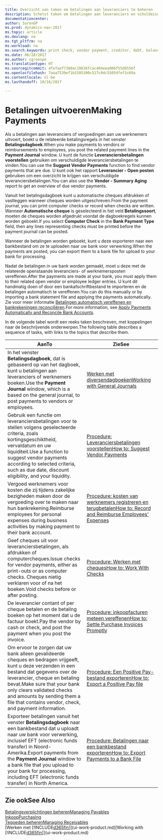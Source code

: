 ```yaml
---
title: Overzicht van taken om betalingen aan leveranciers te beheren
description: Schetst taken om betalingen aan leveranciers en schuldeisers te beheren, bijvoorbeeld het boeken van betalingsregels en het ophalen van een overzicht van het verschuldigde saldo.
documentationcenter: 
author: SorenGP
ms.prod: dynamics-nav-2017
ms.topic: article
ms.devlang: na
ms.tgt_pltfrm: na
ms.workload: na
ms.search.keywords: print check, vendor payment, creditor, debt, balance due, AP
ms.date: 06/28/2017
ms.author: sgroespe
ms.translationtype: HT
ms.sourcegitcommit: 4fefaef7380ac10836fcac404eea006f55d8556f
ms.openlocfilehash: 7aaa7539ef1b1585300c527c94c55054fef3c69a
ms.contentlocale: nl-be
ms.lasthandoff: 10/16/2017

---
```

# <a name="making-payments"></a><span data-ttu-id="3f907-103">Betalingen uitvoeren</span><span class="sxs-lookup"><span data-stu-id="3f907-103">Making Payments</span></span>
<span data-ttu-id="3f907-104">Als u betalingen aan leveranciers of vergoedingen aan uw werknemers uitvoert, boekt u de relateerde betalingsregels in het venster **Betalingsdagboek**.</span><span class="sxs-lookup"><span data-stu-id="3f907-104">When you make payments to vendors or reimbursements to employees, you post the related payment lines in the **Payment Journal** window.</span></span> <span data-ttu-id="3f907-105">U kunt de functie **Leveranciersbetalingen voorstellen** gebruiken om verschuldigde leveranciersbetalingen te vinden.</span><span class="sxs-lookup"><span data-stu-id="3f907-105">You can use the **Suggest Vendor Payments** function to find vendor payments that are due.</span></span> <span data-ttu-id="3f907-106">U kunt ook het rapport **Leverancier - Open posten** gebruiken om een overzicht te krijgen van verschuldigde leveranciersbetalingen.</span><span class="sxs-lookup"><span data-stu-id="3f907-106">You can also use the **Vendor - Summary Aging** report to get an overview of due vendor payments.</span></span>

<span data-ttu-id="3f907-107">Vanuit het betalingsdagboek kunt u automatische cheques afdrukken of vastleggen wanneer cheques worden uitgeschreven.</span><span class="sxs-lookup"><span data-stu-id="3f907-107">From the payment journal, you can print computer checks or record when checks are written.</span></span> <span data-ttu-id="3f907-108">Wanneer **Automatische cheque** is geselecteerd in het veld **Betalingssoort**, moeten de cheques worden afgedrukt voordat de dagboekregels kunnen worden geboekt.</span><span class="sxs-lookup"><span data-stu-id="3f907-108">If you select **Computer Check** in the **Bank Payment Type** field, then any lines representing checks must be printed before the payment journal can be posted.</span></span>

<span data-ttu-id="3f907-109">Wanneer de betalingen worden geboekt, kunt u deze exporteren naar een bankbestand om ze te uploaden naar uw bank voor verwerking.</span><span class="sxs-lookup"><span data-stu-id="3f907-109">When the payments are posted, you can export them to a bank file for upload to your bank for processing.</span></span>

<span data-ttu-id="3f907-110">Nadat de betalingen in uw bank worden gemaakt, moet u deze met de relateerde openstaande leveranciers- of werknemersposten vereffenen.</span><span class="sxs-lookup"><span data-stu-id="3f907-110">After the payments are made at your bank, you must apply them to their related open vendor or employee ledger entries.</span></span> <span data-ttu-id="3f907-111">U kunt dit handmatig doen of door een bankafschriftbestand te importeren en de betalingen automatisch te vereffenen.</span><span class="sxs-lookup"><span data-stu-id="3f907-111">You can do this manually or by importing a bank statement file and applying the payments automatically.</span></span> <span data-ttu-id="3f907-112">Zie voor meer informatie [Betalingen automatisch vereffenen en bankrekeningen reconciliëren](receivables-apply-payments-auto-reconcile-bank-accounts.md).</span><span class="sxs-lookup"><span data-stu-id="3f907-112">For more information, see [Apply Payments Automatically and Reconcile Bank Accounts](receivables-apply-payments-auto-reconcile-bank-accounts.md).</span></span>

<span data-ttu-id="3f907-113">In de volgende tabel wordt een reeks taken beschreven, met koppelingen naar de beschrijvende onderwerpen.</span><span class="sxs-lookup"><span data-stu-id="3f907-113">The following table describes a sequence of tasks, with links to the topics that describe them.</span></span>

| <span data-ttu-id="3f907-114">Aan</span><span class="sxs-lookup"><span data-stu-id="3f907-114">To</span></span> | <span data-ttu-id="3f907-115">Zie</span><span class="sxs-lookup"><span data-stu-id="3f907-115">See</span></span> |
| --- | --- |
|<span data-ttu-id="3f907-116">In het venster **Betalingsdagboek**, dat is gebaseerd op van het dagboek, kunt u betalingen aan leveranciers of werknemers boeken.</span><span class="sxs-lookup"><span data-stu-id="3f907-116">Use the **Payment Journal** window, which is a based on the general journal, to post payments to vendors or employees.</span></span>|[<span data-ttu-id="3f907-117">Werken met diversendagboeken</span><span class="sxs-lookup"><span data-stu-id="3f907-117">Working with General Journals</span></span>](ui-work-general-journals.md)|
| <span data-ttu-id="3f907-118">Gebruik een functie om leveranciersbetalingen voor te stellen volgens geselecteerde criteria, zoals kortingsgeschiktheid, vervaldatum en uw liquiditeit.</span><span class="sxs-lookup"><span data-stu-id="3f907-118">Use a function to suggest vendor payments according to selected criteria, such as due date, discount eligibility, and your liquidity.</span></span> |[<span data-ttu-id="3f907-119">Procedure: Leveranciersbetalingen voorstellen</span><span class="sxs-lookup"><span data-stu-id="3f907-119">How to: Suggest Vendor Payments</span></span>](payables-how-suggest-vendor-payments.md) |
|<span data-ttu-id="3f907-120">Vergoed werknemers voor kosten die zij tijdens zakelijke bezigheden maken door de vergoeding over te maken naar hun bankrekening.</span><span class="sxs-lookup"><span data-stu-id="3f907-120">Reimburse employees for personal expenses during business activities by making payment to their bank account.</span></span>|[<span data-ttu-id="3f907-121">Procedure: kosten van werknemers registreren en terugbetalen</span><span class="sxs-lookup"><span data-stu-id="3f907-121">How to: Record and Reimburse Employees' Expenses</span></span>](finance-how-record-reimburse-employee-expenses.md)|
| <span data-ttu-id="3f907-122">Geef cheques uit voor leveranciersbetalingen, als afdrukken of computercheques.</span><span class="sxs-lookup"><span data-stu-id="3f907-122">Issue checks for vendor payments, either as print-outs or as computer checks.</span></span> <span data-ttu-id="3f907-123">Cheques nietig verklaren voor of na het boeken.</span><span class="sxs-lookup"><span data-stu-id="3f907-123">Void checks before or after posting.</span></span> |[<span data-ttu-id="3f907-124">Procedure: Werken met cheques</span><span class="sxs-lookup"><span data-stu-id="3f907-124">How to: Work With Checks</span></span>](payables-how-work-checks.md) |
| <span data-ttu-id="3f907-125">De leverancier contant of per cheque betalen en de betaling boeken op het moment dat u de factuur boekt.</span><span class="sxs-lookup"><span data-stu-id="3f907-125">Pay the vendor by cash or check, and post the payment when you post the invoice.</span></span> |[<span data-ttu-id="3f907-126">Procedure: inkoopfacturen meteen vereffenen</span><span class="sxs-lookup"><span data-stu-id="3f907-126">How to: Settle Purchase Invoices Promptly</span></span>](finance-how-to-settle-purchase-invoices-promptly.md) |
| <span data-ttu-id="3f907-127">Om ervoor te zorgen dat uw bank alleen gevalideerde cheques en bedragen vrijgeeft, kunt u deze verzenden in een bestand dat gegevens over de leverancier, cheque en betaling bevat.</span><span class="sxs-lookup"><span data-stu-id="3f907-127">Make sure that your bank only clears validated checks and amounts by sending them a file that contains vendor, check, and payment information.</span></span> |[<span data-ttu-id="3f907-128">Procedure: Een Positive Pay-bestand exporteren</span><span class="sxs-lookup"><span data-stu-id="3f907-128">How to: Export a Positive Pay file</span></span>](finance-how-positive-pay.md) |
|<span data-ttu-id="3f907-129">Exporteer betalingen vanuit het venster **Betalingsdagboek** naar een bankbestand dat u uploadt naar uw bank voor verwerking, inclusief EFT (electronic funds transfer) in Noord-Amerika.</span><span class="sxs-lookup"><span data-stu-id="3f907-129">Export payments from the **Payment Journal** window to a bank file that you upload to your bank for processing, including EFT (electronic funds transfer) in North America.</span></span> |[<span data-ttu-id="3f907-130">Procedure: Betalingen naar een bankbestand exporteren</span><span class="sxs-lookup"><span data-stu-id="3f907-130">How to: Export Payments to a Bank File</span></span>](payables-how-export-payments-bank-file.md)|  

## <a name="see-also"></a><span data-ttu-id="3f907-131">Zie ook</span><span class="sxs-lookup"><span data-stu-id="3f907-131">See Also</span></span>
[<span data-ttu-id="3f907-132">Betalingsverplichtingen beheren</span><span class="sxs-lookup"><span data-stu-id="3f907-132">Managing Payables</span></span>](payables-manage-payables.md)  
[<span data-ttu-id="3f907-133">Inkoop</span><span class="sxs-lookup"><span data-stu-id="3f907-133">Purchasing</span></span>](purchasing-manage-purchasing.md)  
[<span data-ttu-id="3f907-134">Tegoeden beheren</span><span class="sxs-lookup"><span data-stu-id="3f907-134">Managing Receivables</span></span>](receivables-manage-receivables.md)  
<span data-ttu-id="3f907-135">[Werken met [!INCLUDE[d365fin](includes/d365fin_md.md)]](ui-work-product.md)</span><span class="sxs-lookup"><span data-stu-id="3f907-135">[Working with [!INCLUDE[d365fin](includes/d365fin_md.md)]](ui-work-product.md)</span></span>  

